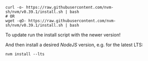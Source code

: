 ```shell
curl -o- https://raw.githubusercontent.com/nvm-sh/nvm/v0.39.1/install.sh | bash
# OR
wget -qO- https://raw.githubusercontent.com/nvm-sh/nvm/v0.39.1/install.sh | bash
```
To update run the install script with the newer version!

And then install a desired _NodeJS_ version, e.g. for the latest LTS:

`nvm install --lts`
